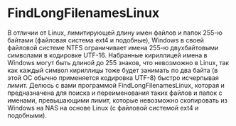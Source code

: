 # FindLongFilenamesLinux
 В отличии от Linux, лимитирующей длину имен файлов и папок 255-ю байтами (файловая система ext4 и подобные), Windows в своей файловой системе NTFS ограничивает имена 255-ю двухбайтовыми символами в кодировке UTF-16. Набранные кириллицей имена в Windows могут быть длиной до 255 знаков, что невозможно в Linux, так как каждый символ кириллицы тоже будет занимать по два байта (в этой ОС обычно применяется кодировка UTF-8) быстро исчерпывая лимит. Делюсь с вами программой FindLongFilenamesLinux, которая и предназначена для поиска и переименования таких файлов и папок с именами, превышающими лимит, которые невозможно скопировать из Windows на NAS на основе Linux (с файловой системой ext4 и подобными).
